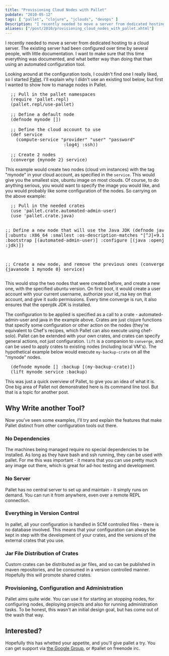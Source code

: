 ```yaml
---
title: "Provisioning Cloud Nodes with Pallet"
pubdate: "2010-05-12"
tags: [ "pallet", "clojure", "jclouds", "devops" ]
Description: "I recently needed to move a server from dedicated hosting to a cloud server. The existing server had been configured over time by several people, with little documentation.  I want to make sure that this time everything was documented, and what better way than doing that than using an automated configuration tool."
aliases: ["/post/2010/provisioning_cloud_nodes_with_pallet.xhtml"]
---
```

<p>I recently needed to move a server from dedicated hosting to a cloud server. The existing server had been configured over time by several people, with little documentation.  I want to make sure that this time everything was documented, and what better way than doing that than using an automated configuration tool.</p>
<p>Looking around at the configuration tools, I couldn't find one I really liked, so I started <a href="http://github.com/hugoduncan/pallet">Pallet</a>. I'll explain why I didn't use an existing tool below, but first I wanted to show how to manage nodes in Pallet.</p>

<pre class="clojure">
  ;; Pull in the pallet namespaces
  (require 'pallet.repl)
  (pallet.repl/use-pallet)

  ;; Define a default node
  (defnode mynode [])

  ;; Define the cloud account to use
  (def service
    (compute-service "provider" "user" "password"
                      :log4j :ssh))

  ;; Create 2 nodes
  (converge {mynode 2} service)
</pre>

<p>This example would create two nodes (cloud vm instances) with the tag "mynode" in your cloud account, as specified in the <code>service</code>.  This would give you the smallest size, ubuntu image on most clouds.  Of course, to do anything serious, you would want to specify the image you would like, and you would probably like some configuration of the nodes.  So carrying on the above example:
</p>
<pre class="clojure">
  ;; Pull in the needed crates
  (use 'pallet.crate.automated-admin-user)
  (use 'pallet.crate.java)

  ;; Define a new node that will use the Java JDK
  (defnode javanode
    [:ubuntu :X86_64 :smallest
     :os-description-matches "[^J]+9.10[^32]+"]
    :bootstrap [(automated-admin-user)]
    :configure [(java :openjdk :jdk)])

  ;; Create a new node, and remove the previous ones
  (converge {javanode 1 mynode 0} service)
</pre>

<p>This would stop the two nodes that were created before, and create a new one, with the specified ubuntu version.  On first boot, it would create a user account with your current username, authorize your id_rsa key on that account, and give it sudo permissions.  Every time converge is run, it also ensures that the openjdk JDK is installed.</p>

<p>The configuration to be applied is specified as a call to a crate -
automated-admin-user and java in the example above. Crates are just clojure
functions that specify some configuration or other action on the nodes (they're
equivalent to Chef's recipes, which Pallet can also execute using
chef-solo). Pallet can be extended with your own crates, and crates can specify
general actions, not just configuration.  <code>lift</code> is a companion to
<code>converge</code>, and can be used to apply crates to existing nodes
(including local VM's).  The hypothetical example below would execute
<code>my-backup-crate</code> on all the "mynode" nodes.</p>

<pre class="clojure">
  (defnode mynode [] :backup [(my-backup-crate)])
  (lift mynode service :backup)
</pre>

<p>This was just a quick overview of Pallet, to give you an idea of what it is. One big area of Pallet not demonstrated here is its command line tool. But that is a topic for another post.</p>

<h2>Why Write another Tool?</h2>

<p>Now you've seen some examples, I'll try and explain the features that make Pallet distinct from other configuration tools out there.</p>

<h3>No Dependencies</h3>

<p>The machines being managed require no special dependencies to be installed. As long as they have bash and ssh running, they can be used with pallet.  For me this was important - it means that you can use pretty much any image out there, which is great for ad-hoc testing and development.</p>

<h3>No Server</h3>

<p>Pallet has no central server to set up and maintain - it simply runs on demand. You can run it from anywhere, even over a remote REPL connection.</p>

<h3>Everything in Version Control</h3>

<p>In pallet, all your configuration is handled in SCM controlled files - there is no database involved.  This means that your configuration can always be kept in step with the development of your crates, and the versions of the external crates that you use.</p>

<h3>Jar File Distribution of Crates</h3>

<p>Custom crates can be distributed as jar files, and so can be published in maven repositories, and be consumed in a version controlled manner.  Hopefully this will promote shared crates.</p>

<h3>Provisioning, Configuration and Administration</h3>

<p>Pallet aims quite wide. You can use it for starting an stopping nodes, for configuring nodes, deploying projects and also for running administration tasks.  To be honest, this wasn't an initial design goal, but has come out of the wash that way.</p>

<h2>Interested?</h2>

<p>Hopefully this has whetted your appetite, and you'll give pallet a try.  You can get support via <a href="http://groups.google.com/group/pallet-clj">the Google Group</a>, or #pallet on freenode irc.</p>

